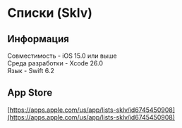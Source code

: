 # Списки (Sklv)

## Информация
Совместимость - iOS 15.0 или выше  
Среда разработки - Xcode 26.0  
Язык - Swift 6.2

## App Store
[https://apps.apple.com/us/app/lists-sklv/id6745450908](https://apps.apple.com/us/app/lists-sklv/id6745450908)
